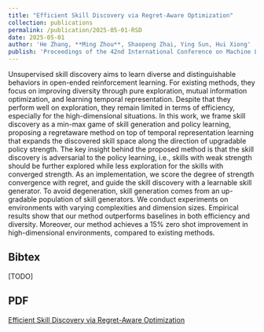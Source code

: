 ```yaml
---
title: "Efficient Skill Discovery via Regret-Aware Optimization"
collection: publications
permalink: /publication/2025-05-01-RSD
date: 2025-05-01
author: 'He Zhang, **Ming Zhou**, Shaopeng Zhai, Ying Sun, Hui Xiong'
publish: 'Proceedings of the 42nd International Conference on Machine Learning'
---
```



Unsupervised skill discovery aims to learn diverse and distinguishable behaviors in open-ended reinforcement learning. For existing methods, they focus on improving diversity through pure exploration, mutual information optimization,
and learning temporal representation. Despite that they perform well on exploration, they remain limited in terms of efficiency, especially for the high-dimensional situations.
In this work, we frame skill discovery as a min-max game of skill generation and policy learning, proposing a regretaware method on top of temporal representation learning that expands the discovered skill space along the direction of upgradable policy strength.
The key insight behind the proposed method is that the skill discovery is adversarial to the policy learning, i.e., skills with weak strength should be further explored while less exploration for the skills with converged strength.
As an implementation, we score the degree of strength convergence with regret, and guide the skill discovery with a learnable skill generator. To avoid degeneration, skill generation comes from an up-gradable population of skill generators.
We conduct experiments on environments with varying complexities and dimension sizes. Empirical results show that our method outperforms baselines in both efficiency and diversity.
Moreover, our method achieves a 15% zero shot improvement in high-dimensional environments, compared to existing methods.

## Bibtex

[TODO]

## PDF

<a href="/files/RSD.pdf" target="_blank">Efficient Skill Discovery via Regret-Aware Optimization</a>
